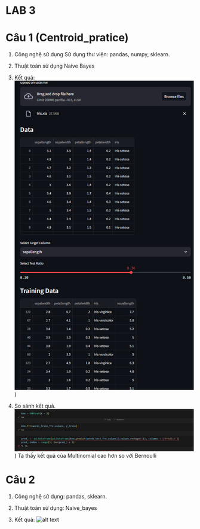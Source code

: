 # LAB 3
# Câu 1 (Centroid_pratice)
1. Công nghệ sử dụng
    Sử dụng thư viện: pandas, numpy, sklearn.

2. Thuật toán sử dụng
    Naive Bayes

3. Kết quả:
    ![alt text](image.png)
)

4. So sánh kết quả.
    ![alt text](image_copy.png)
)
    Ta thấy kết quả của Multinomial cao hơn so với Bernoulli    

# Câu 2
1. Công nghệ sử dụng: 
    pandas, sklearn.

2. Thuật toán sử dụng:
    Naive_bayes

3. Kết quả:
    ![alt text](image-3.png)